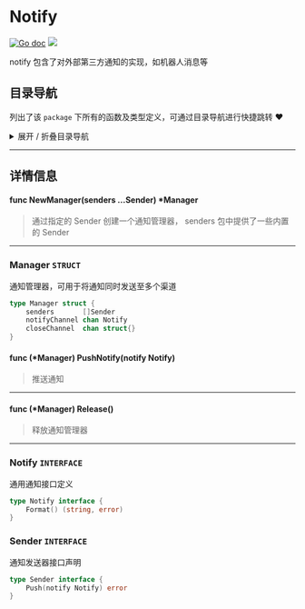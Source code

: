 # Notify

[![Go doc](https://img.shields.io/badge/go.dev-reference-brightgreen?logo=go&logoColor=white&style=flat)](https://pkg.go.dev/github.com/kercylan98/minotaur/notify)
![](https://img.shields.io/badge/Email-kercylan@gmail.com-green.svg?style=flat)

notify 包含了对外部第三方通知的实现，如机器人消息等


## 目录导航
列出了该 `package` 下所有的函数及类型定义，可通过目录导航进行快捷跳转 ❤️
<details>
<summary>展开 / 折叠目录导航</summary>


> 包级函数定义

|函数名称|描述
|:--|:--
|[NewManager](#NewManager)|通过指定的 Sender 创建一个通知管理器， senders 包中提供了一些内置的 Sender


> 类型定义

|类型|名称|描述
|:--|:--|:--
|`STRUCT`|[Manager](#manager)|通知管理器，可用于将通知同时发送至多个渠道
|`INTERFACE`|[Notify](#notify)|通用通知接口定义
|`INTERFACE`|[Sender](#sender)|通知发送器接口声明

</details>


***
## 详情信息
#### func NewManager(senders ...Sender)  *Manager
<span id="NewManager"></span>
> 通过指定的 Sender 创建一个通知管理器， senders 包中提供了一些内置的 Sender

***
### Manager `STRUCT`
通知管理器，可用于将通知同时发送至多个渠道
```go
type Manager struct {
	senders       []Sender
	notifyChannel chan Notify
	closeChannel  chan struct{}
}
```
#### func (*Manager) PushNotify(notify Notify)
> 推送通知
***
#### func (*Manager) Release()
> 释放通知管理器
***
### Notify `INTERFACE`
通用通知接口定义
```go
type Notify interface {
	Format() (string, error)
}
```
### Sender `INTERFACE`
通知发送器接口声明
```go
type Sender interface {
	Push(notify Notify) error
}
```
